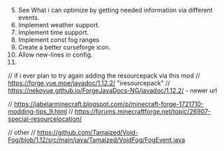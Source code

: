5.  See What i can optimize by getting needed information via different events.
8.  Implement weather support.
9.  Implement time support. 
10. Implement const fog ranges
11. Create a better curseforge icon.
13. Allow new-lines in config.
14. 

// if i ever plan to try again adding the resourcepack via this mod 
// https://forge.yue.moe/javadoc/1.12.2/ "iresourcepack"
// https://nekoyue.github.io/ForgeJavaDocs-NG/javadoc/1.12.2/ - newer url

// https://jabelarminecraft.blogspot.com/p/minecraft-forge-1721710-modding-tips_9.html
// https://forums.minecraftforge.net/topic/26907-special-resourcelocation/

// other
// https://github.com/Tamaized/Void-Fog/blob/1.12/src/main/java/Tamaized/VoidFog/FogEvent.java